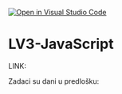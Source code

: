 [![Open in Visual Studio Code](https://classroom.github.com/assets/open-in-vscode-2e0aaae1b6195c2367325f4f02e2d04e9abb55f0b24a779b69b11b9e10269abc.svg)](https://classroom.github.com/online_ide?assignment_repo_id=19318535&assignment_repo_type=AssignmentRepo)
# LV3-JavaScript

LINK:

Zadaci su dani u predlošku:
